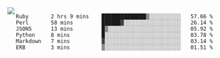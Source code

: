 

<a href="https://github.com/anuraghazra/github-readme-stats">
  <img align="left" src="https://github-readme-stats.vercel.app/api?username=kfly8&count_private=true&show_icons=true&theme=calm" />
</a>


<!--START_SECTION:waka-->

```text
Ruby       2 hrs 9 mins    ██████████████▒░░░░░░░░░░   57.66 %
Perl       58 mins         ██████▓░░░░░░░░░░░░░░░░░░   26.14 %
JSON5      13 mins         █▒░░░░░░░░░░░░░░░░░░░░░░░   05.92 %
Python     8 mins          █░░░░░░░░░░░░░░░░░░░░░░░░   03.78 %
Markdown   7 mins          ▓░░░░░░░░░░░░░░░░░░░░░░░░   03.14 %
ERB        3 mins          ▒░░░░░░░░░░░░░░░░░░░░░░░░   01.51 %
```

<!--END_SECTION:waka-->
